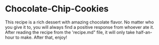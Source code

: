 # Chocolate-Chip-Cookies
This recipe is a rich dessert with amazing chocolate flavor. No matter who you give it to, you will always find a positive response from whoever ate it. After reading the recipe from the 'recipe.md" file, it will only take half-an-hour to make. After that, enjoy!